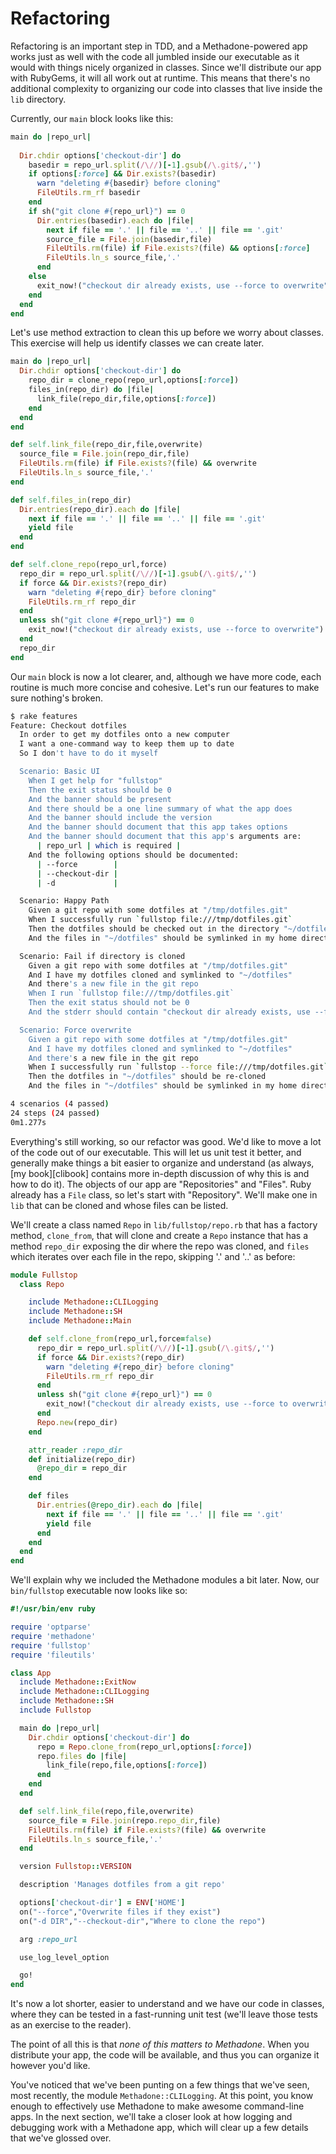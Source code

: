 # Refactoring

Refactoring is an important step in TDD, and a Methadone-powered app works just as well with the code all jumbled inside our
executable as it would with things nicely organized in classes.  Since we'll distribute our app with RubyGems, it will all work
out at runtime.  This means that there's no additional complexity to organizing our code into classes that live inside the `lib`
directory.

Currently, our `main` block looks like this:

```ruby
main do |repo_url|
  
  Dir.chdir options['checkout-dir'] do
    basedir = repo_url.split(/\//)[-1].gsub(/\.git$/,'')
    if options[:force] && Dir.exists?(basedir)
      warn "deleting #{basedir} before cloning"
      FileUtils.rm_rf basedir
    end
    if sh("git clone #{repo_url}") == 0
      Dir.entries(basedir).each do |file|
        next if file == '.' || file == '..' || file == '.git'
        source_file = File.join(basedir,file)
        FileUtils.rm(file) if File.exists?(file) && options[:force]
        FileUtils.ln_s source_file,'.'
      end
    else
      exit_now!("checkout dir already exists, use --force to overwrite")
    end
  end
end
```

Let's use method extraction to clean this up before we worry about classes.  This exercise will help us identify classes we can
create later.

```ruby
main do |repo_url|
  Dir.chdir options['checkout-dir'] do
    repo_dir = clone_repo(repo_url,options[:force])
    files_in(repo_dir) do |file|
      link_file(repo_dir,file,options[:force])
    end
  end
end

def self.link_file(repo_dir,file,overwrite)
  source_file = File.join(repo_dir,file)
  FileUtils.rm(file) if File.exists?(file) && overwrite
  FileUtils.ln_s source_file,'.'
end

def self.files_in(repo_dir)
  Dir.entries(repo_dir).each do |file|
    next if file == '.' || file == '..' || file == '.git'
    yield file
  end
end

def self.clone_repo(repo_url,force)
  repo_dir = repo_url.split(/\//)[-1].gsub(/\.git$/,'')
  if force && Dir.exists?(repo_dir)
    warn "deleting #{repo_dir} before cloning"
    FileUtils.rm_rf repo_dir
  end
  unless sh("git clone #{repo_url}") == 0
    exit_now!("checkout dir already exists, use --force to overwrite")
  end
  repo_dir
end
```

Our `main` block is now a lot clearer, and, although we have more code, each routine is much more concise and cohesive.  Let's
run our features to make sure nothing's broken.  

```sh
$ rake features
Feature: Checkout dotfiles
  In order to get my dotfiles onto a new computer
  I want a one-command way to keep them up to date
  So I don't have to do it myself

  Scenario: Basic UI
    When I get help for "fullstop"
    Then the exit status should be 0
    And the banner should be present
    And there should be a one line summary of what the app does
    And the banner should include the version
    And the banner should document that this app takes options
    And the banner should document that this app's arguments are:
      | repo_url | which is required |
    And the following options should be documented:
      | --force        |
      | --checkout-dir |
      | -d             |

  Scenario: Happy Path
    Given a git repo with some dotfiles at "/tmp/dotfiles.git"
    When I successfully run `fullstop file:///tmp/dotfiles.git`
    Then the dotfiles should be checked out in the directory "~/dotfiles"
    And the files in "~/dotfiles" should be symlinked in my home directory

  Scenario: Fail if directory is cloned
    Given a git repo with some dotfiles at "/tmp/dotfiles.git"
    And I have my dotfiles cloned and symlinked to "~/dotfiles"
    And there's a new file in the git repo
    When I run `fullstop file:///tmp/dotfiles.git`
    Then the exit status should not be 0
    And the stderr should contain "checkout dir already exists, use --force to overwrite"

  Scenario: Force overwrite
    Given a git repo with some dotfiles at "/tmp/dotfiles.git"
    And I have my dotfiles cloned and symlinked to "~/dotfiles"
    And there's a new file in the git repo
    When I successfully run `fullstop --force file:///tmp/dotfiles.git`
    Then the dotfiles in "~/dotfiles" should be re-cloned
    And the files in "~/dotfiles" should be symlinked in my home directory

4 scenarios (4 passed)
24 steps (24 passed)
0m1.277s
```

Everything's still working, so our refactor was good.  We'd like to move a lot of the code out of our executable.  This will let
us unit test it better, and generally make things a bit easier to organize and understand (as always, [my book][clibook] contains more in-depth discussion of why this is and how to do it).  The objects of our app are "Repositories" and "Files".  Ruby already has a `File` class, so let's start with "Repository".  We'll make one in `lib` that can be cloned and whose files can be listed.

We'll create a class named `Repo` in `lib/fullstop/repo.rb` that has a factory method, `clone_from`, that will clone and create a
`Repo` instance that has a method `repo_dir` exposing the dir where the repo was cloned, and `files` which iterates over each
file in the repo, skipping '.' and '..' as before:

```ruby
module Fullstop
  class Repo

    include Methadone::CLILogging
    include Methadone::SH
    include Methadone::Main

    def self.clone_from(repo_url,force=false)
      repo_dir = repo_url.split(/\//)[-1].gsub(/\.git$/,'')
      if force && Dir.exists?(repo_dir)
        warn "deleting #{repo_dir} before cloning"
        FileUtils.rm_rf repo_dir
      end
      unless sh("git clone #{repo_url}") == 0
        exit_now!("checkout dir already exists, use --force to overwrite")
      end
      Repo.new(repo_dir)
    end

    attr_reader :repo_dir
    def initialize(repo_dir)
      @repo_dir = repo_dir
    end

    def files
      Dir.entries(@repo_dir).each do |file|
        next if file == '.' || file == '..' || file == '.git'
        yield file
      end
    end
  end
end
```

We'll explain why we included the Methadone modules a bit later.  Now, our `bin/fullstop` executable now looks like so:

```ruby
#!/usr/bin/env ruby

require 'optparse'
require 'methadone'
require 'fullstop'
require 'fileutils'

class App
  include Methadone::ExitNow
  include Methadone::CLILogging
  include Methadone::SH
  include Fullstop

  main do |repo_url|
    Dir.chdir options['checkout-dir'] do
      repo = Repo.clone_from(repo_url,options[:force])
      repo.files do |file|
        link_file(repo,file,options[:force])
      end
    end
  end

  def self.link_file(repo,file,overwrite)
    source_file = File.join(repo.repo_dir,file)
    FileUtils.rm(file) if File.exists?(file) && overwrite
    FileUtils.ln_s source_file,'.'
  end

  version Fullstop::VERSION

  description 'Manages dotfiles from a git repo'

  options['checkout-dir'] = ENV['HOME']
  on("--force","Overwrite files if they exist")
  on("-d DIR","--checkout-dir","Where to clone the repo")

  arg :repo_url

  use_log_level_option

  go!
end
```

It's now a lot shorter, easier to understand and we have our code in classes, where they can be tested in a fast-running unit
test (we'll leave those tests as an exercise to the reader).

The point of all this is that *none of this matters to Methadone*.  When you distribute your app, the code will be available, and
thus you can organize it however you'd like.

You've noticed that we've been punting on a few things that we've seen, most recently, the module `Methadone::CLILogging`.  At
this point, you know enough to effectively use Methadone to make awesome command-line apps.  In the next section, we'll take a
closer look at how logging and debugging work with a Methadone app, which will clear up a few details that we've glossed over.
